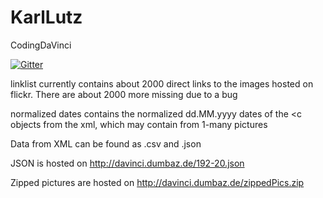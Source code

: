 # KarlLutz
CodingDaVinci

[![Gitter](https://badges.gitter.im/Join%20Chat.svg)](https://gitter.im/Dumbaz/KarlLutz?utm_source=badge&utm_medium=badge&utm_campaign=pr-badge)

linklist currently contains about 2000 direct links to the images hosted on flickr. There are about 2000 more missing due to a bug

normalized dates contains the normalized dd.MM.yyyy dates of the <c objects from the xml, which may contain from 1-many pictures

Data from XML can be found as .csv and .json


JSON is hosted on http://davinci.dumbaz.de/192-20.json

Zipped pictures are hosted on http://davinci.dumbaz.de/zippedPics.zip
